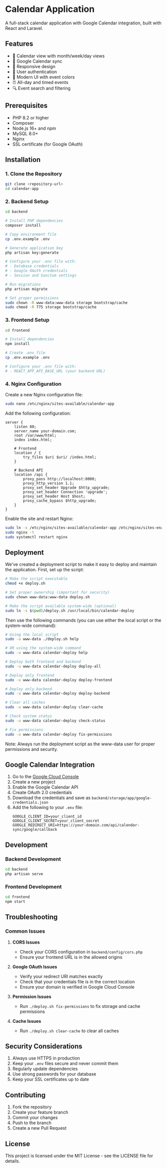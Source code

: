 # Calendar Application

A full-stack calendar application with Google Calendar integration, built with React and Laravel.

## Features

- 📅 Calendar view with month/week/day views
- 🔄 Google Calendar sync
- 📱 Responsive design
- 🔐 User authentication
- 🎨 Modern UI with event colors
- ⏰ All-day and timed events
- 🔍 Event search and filtering

## Prerequisites

- PHP 8.2 or higher
- Composer
- Node.js 16+ and npm
- MySQL 8.0+
- Nginx
- SSL certificate (for Google OAuth)

## Installation

### 1. Clone the Repository

```bash
git clone <repository-url>
cd calendar-app
```

### 2. Backend Setup

```bash
cd backend

# Install PHP dependencies
composer install

# Copy environment file
cp .env.example .env

# Generate application key
php artisan key:generate

# Configure your .env file with:
# - Database credentials
# - Google OAuth credentials
# - Session and Sanctum settings

# Run migrations
php artisan migrate

# Set proper permissions
sudo chown -R www-data:www-data storage bootstrap/cache
sudo chmod -R 775 storage bootstrap/cache
```

### 3. Frontend Setup

```bash
cd frontend

# Install dependencies
npm install

# Create .env file
cp .env.example .env

# Configure your .env file with:
# - REACT_APP_API_BASE_URL (your backend URL)
```

### 4. Nginx Configuration

Create a new Nginx configuration file:

```bash
sudo nano /etc/nginx/sites-available/calendar-app
```

Add the following configuration:

```nginx
server {
    listen 80;
    server_name your-domain.com;
    root /var/www/html;
    index index.html;

    # Frontend
    location / {
        try_files $uri $uri/ /index.html;
    }

    # Backend API
    location /api {
        proxy_pass http://localhost:8000;
        proxy_http_version 1.1;
        proxy_set_header Upgrade $http_upgrade;
        proxy_set_header Connection 'upgrade';
        proxy_set_header Host $host;
        proxy_cache_bypass $http_upgrade;
    }
}
```

Enable the site and restart Nginx:

```bash
sudo ln -s /etc/nginx/sites-available/calendar-app /etc/nginx/sites-enabled/
sudo nginx -t
sudo systemctl restart nginx
```

## Deployment

We've created a deployment script to make it easy to deploy and maintain the application. First, set up the script:

```bash
# Make the script executable
chmod +x deploy.sh

# Set proper ownership (important for security)
sudo chown www-data:www-data deploy.sh

# Make the script available system-wide (optional)
sudo ln -s $(pwd)/deploy.sh /usr/local/bin/calendar-deploy
```

Then use the following commands (you can use either the local script or the system-wide command):

```bash
# Using the local script
sudo -u www-data ./deploy.sh help

# OR using the system-wide command
sudo -u www-data calendar-deploy help

# Deploy both frontend and backend
sudo -u www-data calendar-deploy deploy-all

# Deploy only frontend
sudo -u www-data calendar-deploy deploy-frontend

# Deploy only backend
sudo -u www-data calendar-deploy deploy-backend

# Clear all caches
sudo -u www-data calendar-deploy clear-cache

# Check system status
sudo -u www-data calendar-deploy check-status

# Fix permissions
sudo -u www-data calendar-deploy fix-permissions
```

Note: Always run the deployment script as the www-data user for proper permissions and security.

## Google Calendar Integration

1. Go to the [Google Cloud Console](https://console.cloud.google.com)
2. Create a new project
3. Enable the Google Calendar API
4. Create OAuth 2.0 credentials
5. Download the credentials and save as `backend/storage/app/google-credentials.json`
6. Add the following to your `.env` file:
   ```
   GOOGLE_CLIENT_ID=your_client_id
   GOOGLE_CLIENT_SECRET=your_client_secret
   GOOGLE_REDIRECT_URI=https://your-domain.com/api/calendar-sync/google/callback
   ```

## Development

### Backend Development

```bash
cd backend
php artisan serve
```

### Frontend Development

```bash
cd frontend
npm start
```

## Troubleshooting

### Common Issues

1. **CORS Issues**
   - Check your CORS configuration in `backend/config/cors.php`
   - Ensure your frontend URL is in the allowed origins

2. **Google OAuth Issues**
   - Verify your redirect URI matches exactly
   - Check that your credentials file is in the correct location
   - Ensure your domain is verified in Google Cloud Console

3. **Permission Issues**
   - Run `./deploy.sh fix-permissions` to fix storage and cache permissions

4. **Cache Issues**
   - Run `./deploy.sh clear-cache` to clear all caches

## Security Considerations

1. Always use HTTPS in production
2. Keep your `.env` files secure and never commit them
3. Regularly update dependencies
4. Use strong passwords for your database
5. Keep your SSL certificates up to date

## Contributing

1. Fork the repository
2. Create your feature branch
3. Commit your changes
4. Push to the branch
5. Create a new Pull Request

## License

This project is licensed under the MIT License - see the LICENSE file for details. 